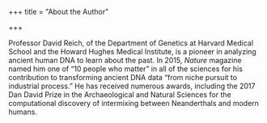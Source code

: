+++
title = "About the Author"

+++





Professor David Reich, of the Department of Genetics at Harvard Medical School and the Howard Hughes Medical Institute, is a pioneer in analyzing ancient human DNA to learn about the past. In 2015, *Nature* magazine named him one of “10 people who matter” in all of the sciences for his contribution to transforming ancient DNA data “from niche pursuit to industrial process.” He has received numerous awards, including the 2017 Dan David Prize in the Archaeological and Natural Sciences for the computational discovery of intermixing between Neanderthals and modern humans.